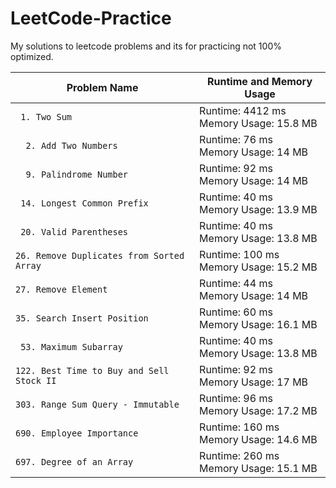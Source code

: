 # LeetCode-Practice
My solutions to leetcode problems and its for practicing not 100% optimized.



| Problem Name | Runtime and Memory Usage |
| --- | --- |
| ` 1. Two Sum` | Runtime: 4412 ms<br/>Memory Usage: 15.8 MB |
| `  2. Add Two Numbers` | Runtime: 76 ms<br/>Memory Usage: 14 MB |
| `  9. Palindrome Number` | Runtime: 92 ms<br/>Memory Usage: 14 MB |
| ` 14. Longest Common Prefix` | Runtime: 40 ms<br/>Memory Usage: 13.9 MB |
| ` 20. Valid Parentheses` | Runtime: 40 ms<br/>Memory Usage: 13.8 MB |
| `26. Remove Duplicates from Sorted Array` | Runtime: 100 ms<br/>Memory Usage: 15.2 MB |
| `27. Remove Element` | Runtime: 44 ms<br/>Memory Usage: 14 MB |
| `35. Search Insert Position` | Runtime: 60 ms<br/>Memory Usage: 16.1 MB |
| ` 53. Maximum Subarray` | Runtime: 40 ms<br/>Memory Usage: 13.8 MB |
| `122. Best Time to Buy and Sell Stock II` | Runtime: 92 ms<br/>Memory Usage: 17 MB|
| `303. Range Sum Query - Immutable` | Runtime: 96 ms<br/>Memory Usage: 17.2 MB |
| `690. Employee Importance` | Runtime: 160 ms<br/>Memory Usage: 14.6 MB |
| `697. Degree of an Array` | Runtime: 260 ms<br/>Memory Usage: 15.1 MB |































